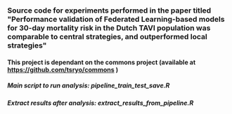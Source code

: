 ### Source code for experiments performed in the paper titled "Performance validation of Federated Learning-based models for 30-day mortality risk in the Dutch TAVI population was comparable to central strategies, and outperformed local strategies"
#### This project is dependant on the commons project (available at https://github.com/tsryo/commons )
##### Main script to run analysis: pipeline\_train\_test\_save.R
##### Extract results after analysis: extract\_results\_from\_pipeline.R


